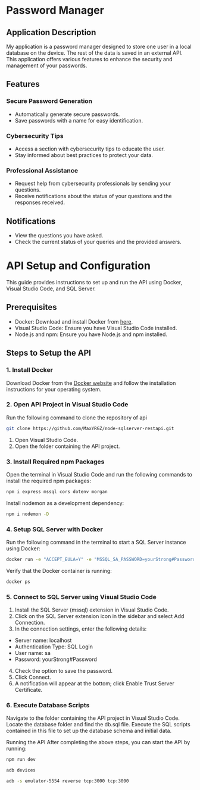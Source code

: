 # Password Manager

## Application Description

My application is a password manager designed to store one user in a local database on the device. The rest of the data is saved in an external API. This application offers various features to enhance the security and management of your passwords.

## Features

### Secure Password Generation

- Automatically generate secure passwords.
- Save passwords with a name for easy identification.

### Cybersecurity Tips

- Access a section with cybersecurity tips to educate the user.
- Stay informed about best practices to protect your data.

### Professional Assistance

- Request help from cybersecurity professionals by sending your questions.
- Receive notifications about the status of your questions and the responses received.

## Notifications

- View the questions you have asked.
- Check the current status of your queries and the provided answers.

# API Setup and Configuration

This guide provides instructions to set up and run the API using Docker, Visual Studio Code, and SQL Server.

## Prerequisites

- Docker: Download and install Docker from [here](https://www.docker.com/products/docker-desktop/).
- Visual Studio Code: Ensure you have Visual Studio Code installed.
- Node.js and npm: Ensure you have Node.js and npm installed.

## Steps to Setup the API

### 1. Install Docker

Download Docker from the [Docker website](https://www.docker.com/products/docker-desktop/) and follow the installation instructions for your operating system.

### 2. Open API Project in Visual Studio Code
Run the following command to clone the repository of api
```bash
git clone https://github.com/MaxYRGZ/node-sqlserver-restapi.git
```

1. Open Visual Studio Code.
2. Open the folder containing the API project.

### 3. Install Required npm Packages

Open the terminal in Visual Studio Code and run the following commands to install the required npm packages:

```bash
npm i express mssql cors dotenv morgan
```
Install nodemon as a development dependency:
```bash
npm i nodemon -D
```
### 4. Setup SQL Server with Docker
Run the following command in the terminal to start a SQL Server instance using Docker:
```bash
docker run -e "ACCEPT_EULA=Y" -e "MSSQL_SA_PASSWORD=yourStrong#Password" -p 1433:1433 -d mcr.microsoft.com/mssql/server:2022-latest
```
Verify that the Docker container is running:
```bash
docker ps
```
### 5. Connect to SQL Server using Visual Studio Code
1. Install the SQL Server (mssql) extension in Visual Studio Code.
2. Click on the SQL Server extension icon in the sidebar and select Add Connection.
3. In the connection settings, enter the following details:
- Server name: localhost
- Authentication Type: SQL Login
- User name: sa
- Password: yourStrong#Password
4. Check the option to save the password.
5. Click Connect.
6. A notification will appear at the bottom; click Enable Trust Server Certificate.
### 6. Execute Database Scripts
Navigate to the folder containing the API project in Visual Studio Code. Locate the database folder and find the db.sql file. Execute the SQL scripts contained in this file to set up the database schema and initial data.

Running the API
After completing the above steps, you can start the API by running:
```bash
npm run dev
```
```bash
adb devices
```
```bash
adb -s emulator-5554 reverse tcp:3000 tcp:3000
```
